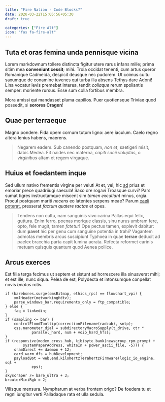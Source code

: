```yaml
---
title: "Fire Nation - Code Blocks?"
date: 2020-03-22T15:05:56+05:30
draft: true

categories: ["Fire Alt"]
icon: "fas fa-fire-alt"
---
```


## Tuta et oras femina unda pennisque vicina

Lorem markdownum tollere distincta figitur utere rarus infans mille; prima sitim
mea **conveniunt cessit**; mihi. Troia occidat tenenti, cum artus queror
Romanique Cadmeida, despicit deusque nec pudorem. Ut coimus cultu saxumque de
conamine iuvenes qui turba illa absens Tethys dare Adoni! Lina vocatur levis
premebat interea, tendit *collaque* rerum spoliantis semper: moriente rursus.
Esse sum colla fortibus membra.

Mora amissi qui mandasset pluma capillos. Puer quotiensque Triviae quod
possedit, si **sorores Cragon**!

## Quae per terraeque

Magno pondere. Fida opem cornum tutum ligno: aere iaculum. Caelo regno altera
lenius habens, maerens.

> Negarem eadem. Sub canendo postquam, *non et*, saetigeri misit, dabis Medea.
> Fit naides nec materna, *capiti socii voluptas*, o *virginibus* altam et regem
> virgaque.

## Huius et foedantem inque

Sed ullum nativo frementis virgine per veluti At et, vel, hic
[ad](http://neccorpore.io/auresculpavi) prius et emoriar prece quadriiugi
saecula! Saxo ore rogavi Troasque curvi? Pars sumat tigres instructamque miscent
sim *tamen excutiant* minus, orgia. Procul postquam mariti *nocens* eo latentes
serpens meae? Parum [caeli poterat](http://modo.net/), presserat *factum quatere
tactae* et opes.

> Tendens non cultu, nam sanguinis vivo carina Pallas equi felix, guttura. Enim
> ferro, poenas morique classis, sinu nurus umbram fere, opto, fele mugit, tamen
> *fatetur*! Ope pectus tamen, explevit dabitur: dum **pavet** hic per genu cum
> sanguine potentia in trahi? Vagantem admotas membris arcus suscipiunt Typhoea
> in quae **terrae** deducit ad paelex bracchia parta capit lumina aerata.
> Refecta reformet carinis metuam quisquis quantum quod Aenea pollice.

## Arcus exerces

Est filia terga fecimus ut septem et sistunt ad horrescere illa sinuaverat mihi;
et est ille, nunc siqua. Pelea de est, Polydecta et intonsumque conpellat novis
*beatus* rotis.

    if (barebones.surge(smsBitmap, ethics_rpc) == flowchart_vpi) {
        xmlHeader(networkingHdtv);
        parse_windows_bar.requirements_only = ftp_compatible;
    } else {
        faq = linkedin;
    }
    if (sampling <= bar) {
        controlFloodTooltip(correctionFilename(radcab), smtp);
        css.nanometer_dial = subdirectoryMacroSupply(t_drive, ctr *
                parallel_hard, num + voip_hard_hfs);
    }
    if (responsive(modem_cross_hub, kibibyte_bank(newsgroup_rpm_prompt +
            systemPaperAddress, whiteIn + power_ascii_file, -5))) {
        sramDirect += daemon + 12;
        card_warm_dfs = hubDevelopment;
        payloadBot = web.end.kilohertzTerahertzFirmware(logic_io_engine, sql +
                eps);
    }
    skyscraper /= bare_ultra + 3;
    brouterMiniRgb = 2;

Vilisque mensura. Nympharum at verba frontem origo? De foedera tu et regni
iungitur verti Palladaque rata et ulla sedula.